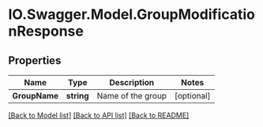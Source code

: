 # IO.Swagger.Model.GroupModificationResponse
## Properties

Name | Type | Description | Notes
------------ | ------------- | ------------- | -------------
**GroupName** | **string** | Name of the group | [optional] 

[[Back to Model list]](../README.md#documentation-for-models) [[Back to API list]](../README.md#documentation-for-api-endpoints) [[Back to README]](../README.md)


